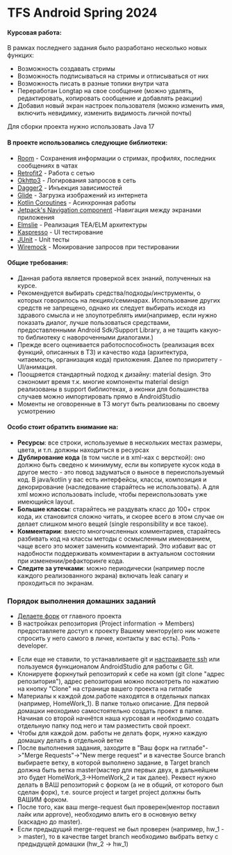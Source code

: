 # TFS Android Spring 2024


#### Курсовая работа:

В рамках последнего задания было разработано несколько новых функцих:
  - Возможность создавать стримы
  - Возможность подписываться на стримы и отписываться от них
  - Возможность писать в разные топики внутри чата
  - Переработан Longtap на свое сообщение (можно удалять, редактировать, копировать сообщение и добавлять реакции)
  - Добавил новый экран настроек пользователя (можно изменить имя, включить невидимку, изменить видимость личной почты)

Для сборки проекта нужно использовать Java 17
  
#### В проекте использовались следующие библиотеки:

- [Room](https://developer.android.com/jetpack/androidx/releases/room) - Сохранения информации о стримах, профилях, последних сообщениях в чатах
- [Retrofit2](https://github.com/square/retrofit) - Работа с сетью
- [Okhttp3](https://github.com/square/okhttp) - Логирования запросов в сеть
- [Dagger2](https://github.com/google/dagger) - Инъекция зависимостей
- [Glide](https://github.com/bumptech/glide) - Загрузка изображений из интернета
- [Kotlin Coroutines](https://github.com/Kotlin/kotlinx.coroutines/) - Асинхронная работы
- [Jetpack's Navigation component](https://developer.android.com/guide/navigation) -Навигация между экранами приложения
- [Elmslie](https://github.com/vivid-money/elmslie) - Реализация TEA/ELM архитектуры 
- [Kaspresso](https://github.com/KasperskyLab/Kaspresso) - UI тестирование
- [JUnit](https://github.com/junit-team/junit5) - Unit тесты
- [Wiremock](https://github.com/wiremock/wiremock) - Мокирование запросов при тестировании


#### Общие требования:

- Данная работа является проверкой всех знаний, полученных на курсе.
- Рекомендуется выбирать средства/подходы/инструменты, о которых говорилось на лекциях/семинарах. Использование других средств не запрещено, однако их следует выбирать исходя из здравого смысла и не злоупотреблять ими(например, если нужно показать диалог, лучше пользоваться средствами, предоставленными Android Sdk/Support Library, а не тащить какую-то библиотеку с навороченными диалогами.)
- Прежде всего оценивается работоспособность (реализация всех функций, описанных в ТЗ) и качество кода (архитектура, читаемость, организация кода) приложения. Далее по приоритету - UI/анимация.
- Поощряется стандартный подход к дизайну: material design. Это сэкономит время т.к. многие компоненты material design реализованы в support библиотеках, а иконки для большинства случаев можно импортировать прямо в AndroidStudio
- Моменты не оговоренные в ТЗ могут быть реализованы по своему усмотрению

#### Особо стоит обратить внимание на:

- **Ресурсы**: все строки, используемые в нескольких местах размеры, цвета, и т.п. должны находиться в ресурсах
- **Дублирование кода** (в том числе и в xml-ках с версткой): оно должно быть сведено к минимуму, если вы копируете кусок кода в другое место - это повод задуматься о выносе в переиспользуемый код. В java/kotlin у вас есть интерфейсы, классы, композиция и декорирование (наследование старайтесь не использовать). А для xml можно использовать include, чтобы переиспользовать уже имеющийся layout.
- **Большие классы**: старайтесь не раздувать класс до 100+ строк кода, их становится сложно читать, и скорее всего в этом случае он делает слишком много вещей (single responsibility и все такое).
- **Комментарии**: вместо многочисленных комментариев, старайтесь разбивать код на классы методы с осмысленным именованием, чаще всего это может заменить комментарий. Это избавит вас от надобности поддерживать комментарии в актуальном состоянии при изменении/рефакторинге кода.
- **Следите за утечками**: можно периодически (например после каждого реализованного экрана) включать leak canary и проходиться по экранам.

### Порядок выполнения домашних заданий

* [Делаете форк](https://gitlab.com/Gushel_divl/tfs_spring_2024/-/forks/new) от главного проекта
* В настройках репозитория (Project information -> Members) предоставляете доступ к проекту Вашему ментору(его ник можете спросить у него самого в личке, контакты у вас есть). Роль - developer.
- Если еще не ставили, то устанавливаете git и [настраиваете ssh](https://docs.gitlab.com/ee/user/ssh.html) или пользуемся функционалом AndroidStudio для работы с Git.
- Клонируете форкнутый репозиторий к себе на комп (git clone "адрес репозитория"), адрес репозитория можно посмотреть по нажатию на кнопку "Clone" на странице вашего проекта на гитлабе
- Материалы к каждой дом.работе находятся в отдельных папках (например, HomeWork_1). В папке только описание. Для первой домашки неоходимо самостоятельно создать проект в папке. Начиная со второй начнётся наша курсовая и необходимо создать отдельную папку под него и там разместить свой проект.
- Чтобы для каждой дом. работы не делать форк, нужно каждую домашку делать в отдельной ветке
- После выполнения задания, заходите в "Ваш форк на гитлабе"->"Merge
  Requests"->"New merge request" и в качестве Source branch выбираете
  ветку, в которой выполнено задание, в Target branch должна быть ветка
  master(мастер для первых двух, в дальнейшем это будет HomeWork_3->HomeWork_2 и так далее). Реквест нужно делать в ВАШ репозиторий с форком (а не в общий, от которого был сделан форк), т.е. source project и target project должны быть ВАШИМ форком.
- После того, как ваш merge-request был проверен(ментор поставил лайк или approve), необходимо влить его в основную ветку (каскадно до master).
- Если предыдущий merge-request не был проверен (например, hw_1 -> master), то в качестве target branch необходимо выбрать ветку с предыдущей домашки (hw_2 -> hw_1)
